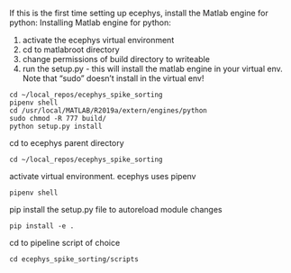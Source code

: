 If this is the first time setting up ecephys, install the Matlab engine for python:
Installing Matlab engine for python:
1. activate the ecephys virtual environment
2. cd to matlabroot directory
3. change permissions of build directory to writeable
4. run the setup.py - this will install the matlab engine in your virtual env. Note that “sudo” doesn’t install in the virtual env!
```
cd ~/local_repos/ecephys_spike_sorting
pipenv shell
cd /usr/local/MATLAB/R2019a/extern/engines/python
sudo chmod -R 777 build/
python setup.py install
```


cd to ecephys parent directory
```
cd ~/local_repos/ecephys_spike_sorting
```

activate virtual environment. ecephys uses pipenv
```
pipenv shell
```

pip install the setup.py file to autoreload module changes
```
pip install -e .
```

cd to pipeline script of choice
```
cd ecephys_spike_sorting/scripts
```



